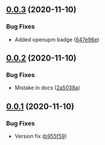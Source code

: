 ## [0.0.3](https://github.com/sarkahn/tiled_camera/compare/v0.0.2...v0.0.3) (2020-11-10)


### Bug Fixes

* Added openupm badge ([647e96e](https://github.com/sarkahn/tiled_camera/commit/647e96e7d0f830c5675d67ab76bafa981106e3c5))

## [0.0.2](https://github.com/sarkahn/tiled_camera/compare/v0.0.1...v0.0.2) (2020-11-10)


### Bug Fixes

* Mistake in docs ([2a5038a](https://github.com/sarkahn/tiled_camera/commit/2a5038a5093a12fe0d65fb7ca1a15f869828d81f))

## [0.0.1](https://github.com/sarkahn/tiled_camera/compare/v0.0.0...v0.0.1) (2020-11-10)


### Bug Fixes

* Version fix ([b955f59](https://github.com/sarkahn/tiled_camera/commit/b955f59763dc4b6b08abce63debf9236b2d23b90))
